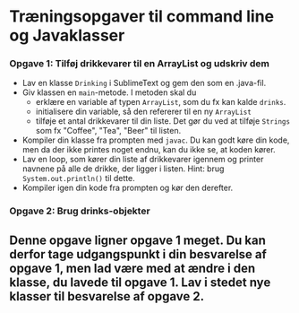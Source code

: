 # Træningsopgaver til command line og Javaklasser

### Opgave 1: Tilføj drikkevarer til en ArrayList og udskriv dem
- Lav en klasse <code>Drinking</code> i SublimeText og gem den som en .java-fil.
- Giv klassen en <code>main</code>-metode. I metoden skal du
  - erklære en variable af typen <code>ArrayList<String></code>, som du fx kan kalde <code>drinks</code>.
  - initialisere din variable, så den refererer til en ny <code>ArrayList</code>
  - tilføje et antal drikkevarer til din liste. Det gør du ved at tilføje <code>Strings</code> som fx "Coffee", "Tea", "Beer" til listen.
- Kompiler din klasse fra prompten med <code>javac</code>. Du kan godt køre din kode, men da der ikke printes noget endnu, kan du ikke se, at koden kører.
- Lav en loop, som kører din liste af drikkevarer igennem og printer navnene på alle de drikke, der ligger i listen. Hint: brug <code>System.out.println()</code> til dette.
- Kompiler igen din kode fra prompten og kør den derefter.

### Opgave 2: Brug drinks-objekter
Denne opgave ligner opgave 1 meget. Du kan derfor tage udgangspunkt i din besvarelse af opgave 1, men lad være med at ændre i den klasse, du lavede til opgave 1. Lav i stedet nye klasser til besvarelse af opgave 2. 
- 
    
